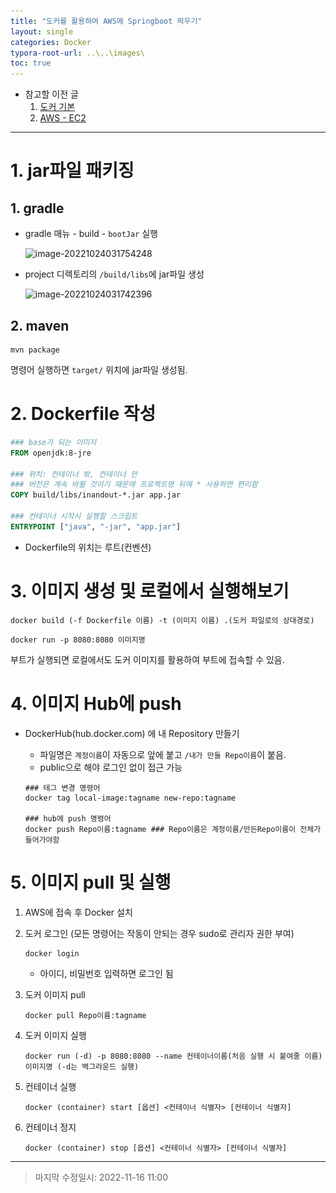 ```yaml
---
title: "도커를 활용하여 AWS에 Springboot 띄우기"
layout: single
categories: Docker
typora-root-url: ..\..\images\
toc: true
---
```


- 참고할 이전 글
  1. [도커 기본](https://jiyongyoon.github.io/docker/docker/)
  2. [AWS - EC2](https://jiyongyoon.github.io/server/aws-ec2)

------

# 1. jar파일 패키징

## 1. gradle

- gradle 매뉴 - build - `bootJar` 실행

  ![image-20221024031754248](..\..\images\image-20221024031754248.png)

- project 디렉토리의 `/build/libs`에 jar파일 생성

  ![image-20221024031742396](..\..\images\image-20221024031742396.png)

## 2. maven

```shell
mvn package
```

명령어 실행하면 `target/` 위치에 jar파일 생성됨.



# 2. Dockerfile 작성

```dockerfile
### base가 되는 이미지
FROM openjdk:8-jre

### 위치: 컨테이너 밖, 컨테이너 안
### 버전은 계속 바뀔 것이기 때문에 프로젝트명 뒤에 * 사용하면 편리함
COPY build/libs/inandout-*.jar app.jar

### 컨테이너 시작시 실행할 스크립트
ENTRYPOINT ["java", "-jar", "app.jar"]

```

- Dockerfile의 위치는 루트(컨벤션)





# 3. 이미지 생성 및 로컬에서 실행해보기

```shell
docker build (-f Dockerfile 이름) -t (이미지 이름) .(도커 파일로의 상대경로)
```

```shell
docker run -p 8080:8080 이미지명
```

부트가 실행되면 로컬에서도 도커 이미지를 활용하여 부트에 접속할 수 있음.





# 4. 이미지 Hub에 push

- DockerHub(hub.docker.com) 에 내 Repository 만들기

  - 파일명은 `계정이름`이 자동으로 앞에 붙고 `/내가 만들 Repo이름`이 붙음.
  - public으로 해야 로그인 없이  접근 가능

  ```shell
  ### 테그 변경 명령어
  docker tag local-image:tagname new-repo:tagname
  
  ### hub에 push 명령어
  docker push Repo이름:tagname ### Repo이름은 계정이름/만든Repo이름이 전체가 들어가야함
  ```

  



# 5. 이미지 pull 및 실행

1. AWS에 접속 후 Docker 설치

2. 도커 로그인 (모든 명령어는 작동이 안되는 경우 sudo로 관리자 권한 부여)

   ```shell
   docker login
   ```

   - 아이디, 비밀번호 입력하면 로그인 됨

3. 도커 이미지 pull

   ```shell
   docker pull Repo이름:tagname
   ```

4. 도커 이미지 실행

   ```shell
   docker run (-d) -p 8080:8080 --name 컨테이너이름(처음 실행 시 붙여줄 이름) 이미지명 (-d는 백그라운드 실행)
   ```

5. 컨테이너 실행

   ```shell
   docker (container) start [옵션] <컨테이너 식별자> [컨테이너 식별자]
   ```

6. 컨테이너 정지

   ```shell
   docker (container) stop [옵션] <컨테이너 식별자> [컨테이너 식별자]
   ```

   

------

> 마지막 수정일시: 2022-11-16 11:00